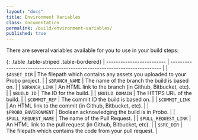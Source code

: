 ```yaml
---
layout: "docs"
title: Environment Variables
class: documentation
permalink: /build/environment-variables/
published: true
---
```


There are several variables available for you to use in your build steps:

{: .table .table-striped .table-bordered}
| ------------------------- | -------------------------------------------------------------------------- |
| `$ASSET_DIR`              | The filepath which contains any assets you uploaded to your Probo project. |
| `$BRANCH_NAME`            | The name of the branch the build is based on.                              |
| `$BRANCH_LINK`            | An HTML link to the branch (in Github, Bitbucket, etc).                    |
| `$BUILD_ID`               | The ID for the build.                                                      |
| `$BUILD_DOMAIN`           | The HTTPS URL of the build.                                                |
| `$COMMIT_REF`             | The commit ID the build is based on.                                       |
| `$COMMIT_LINK`            | An HTML link to the commit (in Github, Bitbucket, etc).                    |
| `$PROBO_ENVIRONMENT`      | Boolean acknowledging the build is in Probo.         |
| `$PULL_REQUEST_NAME`      | The name of the Pull Request.                                              |
| `$PULL_REQUEST_LINK`      | An HTML link to the pull request (in Github, Bitbucket, etc).              |
| `$SRC_DIR`                | The filepath which contains the code from your pull request.               |
